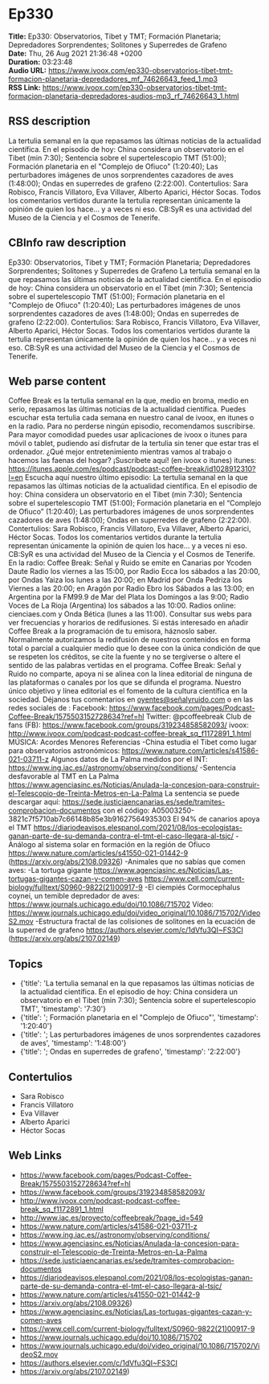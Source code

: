 # Ep330  
**Title:** Ep330: Observatorios, Tibet y TMT; Formación Planetaria; Depredadores Sorprendentes; Solitones y Superredes de Grafeno  
**Date:** Thu, 26 Aug 2021 21:36:48 +0200  
**Duration:** 03:23:48  
**Audio URL:** https://www.ivoox.com/ep330-observatorios-tibet-tmt-formacion-planetaria-depredadores_mf_74626643_feed_1.mp3  
**RSS Link:** https://www.ivoox.com/ep330-observatorios-tibet-tmt-formacion-planetaria-depredadores-audios-mp3_rf_74626643_1.html  

## RSS description
La tertulia semanal en la que repasamos las últimas noticias de la actualidad científica. En el episodio de hoy: China considera un observatorio en el Tibet (min 7:30); Sentencia sobre el supertelescopio TMT (51:00); Formación planetaria en el "Complejo de Ofiuco" (1:20:40); Las perturbadores imágenes de unos sorprendentes cazadores de aves (1:48:00); Ondas en superredes de grafeno (2:22:00). Contertulios: Sara Robisco, Francis Villatoro, Eva Villaver, Alberto Aparici, Héctor Socas. Todos los comentarios vertidos durante la tertulia representan únicamente la opinión de quien los hace... y a veces ni eso. CB:SyR es una actividad del Museo de la Ciencia y el Cosmos de Tenerife.

## CBInfo raw description
Ep330: Observatorios, Tibet y TMT; Formación Planetaria; Depredadores Sorprendentes; Solitones y Superredes de Grafeno
La tertulia semanal en la que repasamos las últimas noticias de la actualidad científica. En el episodio de hoy: China considera un observatorio en el Tibet (min 7:30); Sentencia sobre el supertelescopio TMT (51:00); Formación planetaria en el "Complejo de Ofiuco" (1:20:40); Las perturbadores imágenes de unos sorprendentes cazadores de aves (1:48:00); Ondas en superredes de grafeno (2:22:00). Contertulios: Sara Robisco, Francis Villatoro, Eva Villaver, Alberto Aparici, Héctor Socas. Todos los comentarios vertidos durante la tertulia representan únicamente la opinión de quien los hace... y a veces ni eso. CB:SyR es una actividad del Museo de la Ciencia y el Cosmos de Tenerife.


## Web parse content
Coffee Break es la tertulia semanal en la que, medio en broma, medio en serio, repasamos las últimas noticias de la actualidad científica. Puedes escuchar esta tertulia cada semana en nuestro canal de ivoox, en itunes o en la radio. Para no perderse ningún episodio, recomendamos suscribirse. Para mayor comodidad puedes usar aplicaciones de ivoox o itunes para móvil o tablet, pudiendo así disfrutar de la tertulia sin tener que estar tras el ordenador. ¿Qué mejor entretenimiento mientras vamos al trabajo o hacemos las faenas del hogar? ¡Suscríbete aquí! (en ivoox o itunes) itunes: https://itunes.apple.com/es/podcast/podcast-coffee-break/id1028912310?l=en Escucha aquí nuestro último episodio: La tertulia semanal en la que repasamos las últimas noticias de la actualidad científica. En el episodio de hoy: China considera un observatorio en el Tibet (min 7:30); Sentencia sobre el supertelescopio TMT (51:00); Formación planetaria en el “Complejo de Ofiuco” (1:20:40); Las perturbadores imágenes de unos sorprendentes cazadores de aves (1:48:00); Ondas en superredes de grafeno (2:22:00). Contertulios: Sara Robisco, Francis Villatoro, Eva Villaver, Alberto Aparici, Héctor Socas. Todos los comentarios vertidos durante la tertulia representan únicamente la opinión de quien los hace… y a veces ni eso. CB:SyR es una actividad del Museo de la Ciencia y el Cosmos de Tenerife. En la radio: Coffee Break: Señal y Ruido se emite en Canarias por Ycoden Daute Radio los viernes a las 15:00, por Radio Ecca los sábados a las 20:00, por Ondas Yaiza los lunes a las 20:00; en Madrid por Onda Pedriza los Viernes a las 20:00; en Aragón por Radio Ebro los Sábados a las 13:00; en Argentina por la FM99.9 de Mar del Plata los Domingos a las 9:00; Radio Voces de La Rioja (Argentina) los sábados a las 10:00. Radios online: cienciaes.com y Onda Bética (lunes a las 11:00). Consultar sus webs para ver frecuencias y horarios de redifusiones. Si estás interesado en añadir Coffee Break a la programación de tu emisora, háznoslo saber. Normalmente autorizamos la redifusión de nuestros contenidos en forma total o parcial a cualquier medio que lo desee con la única condición de que se respeten los créditos, se cite la fuente y no se tergiverse o altere el sentido de las palabras vertidas en el programa. Coffee Break: Señal y Ruido no comparte, apoya ni se alinea con la línea editorial de ninguna de las plataformas o canales por los que se difunda el programa. Nuestro único objetivo y línea editorial es el fomento de la cultura científica en la sociedad. Déjanos tus comentarios en oyentes@señalyruido.com o en las redes sociales de : Facebook: https://www.facebook.com/pages/Podcast-Coffee-Break/1575503152728634?ref=hl Twitter: @pcoffeebreak Club de fans (FB): https://www.facebook.com/groups/319234858582093/ ivoox: http://www.ivoox.com/podcast-podcast-coffee-break_sq_f1172891_1.html MÚSICA: Acordes Menores Referencias -China estudia el Tibet como lugar para observatorios astronómicos: https://www.nature.com/articles/s41586-021-03711-z Algunos datos de La Palma medidos por el INT: https://www.ing.iac.es//astronomy/observing/conditions/ -Sentencia desfavorable al TMT en La Palma https://www.agenciasinc.es/Noticias/Anulada-la-concesion-para-construir-el-Telescopio-de-Treinta-Metros-en-La-Palma La sentencia se puede descargar aquí: https://sede.justiciaencanarias.es/sede/tramites-comprobacion-documentos con el código: A05003250-3821c7f5710ab7c66148b85e3b91627564935303 El 94% de canarios apoya el TMT https://diariodeavisos.elespanol.com/2021/08/los-ecologistas-ganan-parte-de-su-demanda-contra-el-tmt-el-caso-llegara-al-tsjc/ -Análogo al sistema solar en formación en la región de Ofiuco https://www.nature.com/articles/s41550-021-01442-9 (https://arxiv.org/abs/2108.09326) -Animales que no sabías que comen aves: -La tortuga gigante https://www.agenciasinc.es/Noticias/Las-tortugas-gigantes-cazan-y-comen-aves https://www.cell.com/current-biology/fulltext/S0960-9822(21)00917-9 -El ciempiés Cormocephalus coynei, un temible depredador de aves: https://www.journals.uchicago.edu/doi/10.1086/715702 Vídeo: https://www.journals.uchicago.edu/doi/video_original/10.1086/715702/VideoS2.mov -Estructura fractal de las colisiones de solitones en la ecuación de la superred de grafeno https://authors.elsevier.com/c/1dVfu3QI~FS3CI (https://arxiv.org/abs/2107.02149)

## Topics
- {'title': 'La tertulia semanal en la que repasamos las últimas noticias de la actualidad científica. En el episodio de hoy: China considera un observatorio en el Tibet (min 7:30); Sentencia sobre el supertelescopio TMT', 'timestamp': '7:30'}
- {'title': '; Formación planetaria en el "Complejo de Ofiuco"', 'timestamp': '1:20:40'}
- {'title': '; Las perturbadores imágenes de unos sorprendentes cazadores de aves', 'timestamp': '1:48:00'}
- {'title': '; Ondas en superredes de grafeno', 'timestamp': '2:22:00'}
## Contertulios
- Sara Robisco
- Francis Villatoro
- Eva Villaver
- Alberto Aparici
- Héctor Socas
## Web Links
- https://www.facebook.com/pages/Podcast-Coffee-Break/1575503152728634?ref=hl
- https://www.facebook.com/groups/319234858582093/
- http://www.ivoox.com/podcast-podcast-coffee-break_sq_f1172891_1.html
- http://www.iac.es/proyecto/coffeebreak/?page_id=549
- https://www.nature.com/articles/s41586-021-03711-z
- https://www.ing.iac.es//astronomy/observing/conditions/
- https://www.agenciasinc.es/Noticias/Anulada-la-concesion-para-construir-el-Telescopio-de-Treinta-Metros-en-La-Palma
- https://sede.justiciaencanarias.es/sede/tramites-comprobacion-documentos
- https://diariodeavisos.elespanol.com/2021/08/los-ecologistas-ganan-parte-de-su-demanda-contra-el-tmt-el-caso-llegara-al-tsjc/
- https://www.nature.com/articles/s41550-021-01442-9
- https://arxiv.org/abs/2108.09326)
- https://www.agenciasinc.es/Noticias/Las-tortugas-gigantes-cazan-y-comen-aves
- https://www.cell.com/current-biology/fulltext/S0960-9822(21)00917-9
- https://www.journals.uchicago.edu/doi/10.1086/715702
- https://www.journals.uchicago.edu/doi/video_original/10.1086/715702/VideoS2.mov
- https://authors.elsevier.com/c/1dVfu3QI~FS3CI
- https://arxiv.org/abs/2107.02149)